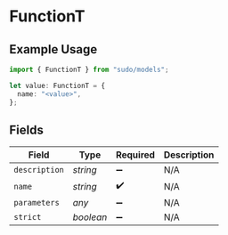 # FunctionT

## Example Usage

```typescript
import { FunctionT } from "sudo/models";

let value: FunctionT = {
  name: "<value>",
};
```

## Fields

| Field              | Type               | Required           | Description        |
| ------------------ | ------------------ | ------------------ | ------------------ |
| `description`      | *string*           | :heavy_minus_sign: | N/A                |
| `name`             | *string*           | :heavy_check_mark: | N/A                |
| `parameters`       | *any*              | :heavy_minus_sign: | N/A                |
| `strict`           | *boolean*          | :heavy_minus_sign: | N/A                |